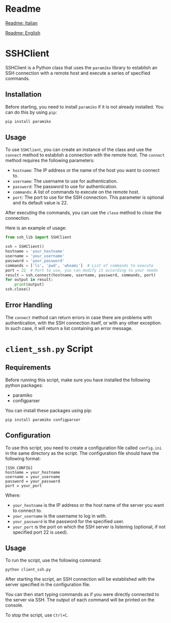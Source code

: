 # Readme

[Readme: Italian](./README_IT.md)

[Readme: English](./README.md)

# SSHClient

SSHClient is a Python class that uses the `paramiko` library to establish an SSH connection with a remote host and execute a series of specified commands.

## Installation

Before starting, you need to install `paramiko` if it is not already installed. You can do this by using `pip`:

```bash
pip install paramiko
```

## Usage

To use `SSHClient`, you can create an instance of the class and use the `connect` method to establish a connection with the remote host. The `connect` method requires the following parameters:

- `hostname`: The IP address or the name of the host you want to connect to.
- `username`: The username to use for authentication.
- `password`: The password to use for authentication.
- `commands`: A list of commands to execute on the remote host.
- `port`: The port to use for the SSH connection. This parameter is optional and its default value is 22.

After executing the commands, you can use the `close` method to close the connection.

Here is an example of usage:

```python
from ssh_lib import SSHClient

ssh = SSHClient()
hostname = 'your_hostname'
username = 'your_username'
password = 'your_password'
commands = ['ls', 'pwd', 'whoami']  # List of commands to execute
port = 22  # Port to use, you can modify it according to your needs
result = ssh.connect(hostname, username, password, commands, port)
for output in result:
    print(output)
ssh.close()
```

## Error Handling

The `connect` method can return errors in case there are problems with authentication, with the SSH connection itself, or with any other exception. In such case, it will return a list containing an error message.

# `client_ssh.py` Script

## Requirements
Before running this script, make sure you have installed the following python packages:

- paramiko
- configparser

You can install these packages using pip:

```
pip install paramiko configparser
```

## Configuration
To use this script, you need to create a configuration file called `config.ini` in the same directory as the script. The configuration file should have the following format:

```
[SSH_CONFIG]
hostname = your_hostname
username = your_username
password = your_password
port = your_port
```

Where:
- `your_hostname` is the IP address or the host name of the server you want to connect to.
- `your_username` is the username to log in with.
- `your_password` is the password for the specified user.
- `your_port` is the port on which the SSH server is listening (optional, if not specified port 22 is used).

## Usage
To run the script, use the following command:

```
python client_ssh.py
```

After starting the script, an SSH connection will be established with the server specified in the configuration file. 

You can then start typing commands as if you were directly connected to the server via SSH. The output of each command will be printed on the console.

To stop the script, use `Ctrl+C`.